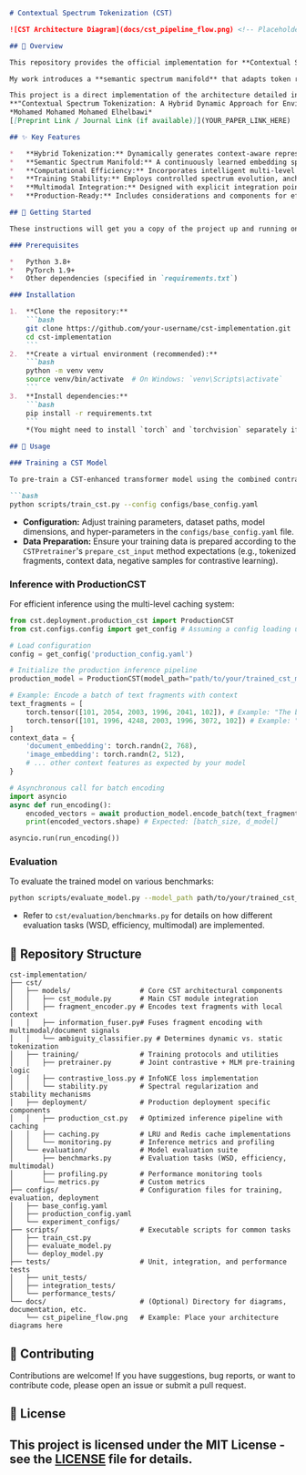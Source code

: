 ```markdown
# Contextual Spectrum Tokenization (CST)

![CST Architecture Diagram](docs/cst_pipeline_flow.png) <!-- Placeholder for your main architecture diagram -->

## 🌟 Overview

This repository provides the official implementation for **Contextual Spectrum Tokenization (CST)**, a novel hybrid dynamic tokenization architecture designed to overcome the limitations of static embedding lookups in modern transformer models. CST selectively applies dynamic, context-aware representations where semantic disambiguation is most critical, significantly enhancing transformer efficiency and semantic fidelity without incurring prohibitive computational costs.

My work introduces a **semantic spectrum manifold** that adapts token representations based on local textual context, document-level signals, and multimodal information. Through intelligent caching, selective activation, and optimized training procedures, CST offers a practical and production-ready solution for more intelligent, environment-aware text representation.

This project is a direct implementation of the architecture detailed in my paper:
**"Contextual Spectrum Tokenization: A Hybrid Dynamic Approach for Environment-Aware Text Representation"**
*Mohamed Mohamed Mohamed Elhelbawi*
[[Preprint Link / Journal Link (if available)]](YOUR_PAPER_LINK_HERE)

## ✨ Key Features

*   **Hybrid Tokenization:** Dynamically generates context-aware representations for ambiguous tokens while leveraging static embeddings for unambiguous ones, balancing fidelity and efficiency.
*   **Semantic Spectrum Manifold:** A continuously learned embedding space that adapts token positions based on rich contextual information (local, document-level, multimodal, user-specific).
*   **Computational Efficiency:** Incorporates intelligent multi-level caching (in-memory LRU, distributed Redis), selective activation based on an Ambiguity Classifier, and lightweight architecture design.
*   **Training Stability:** Employs controlled spectrum evolution, anchor points, and multi-scale training to ensure robust and stable representation learning.
*   **Multimodal Integration:** Designed with explicit integration points for visual, audio, and metadata signals to enrich textual token representations.
*   **Production-Ready:** Includes considerations and components for efficient inference pipelines, comprehensive monitoring, and scalable deployment.

## 🚀 Getting Started

These instructions will get you a copy of the project up and running on your local machine for development and testing purposes.

### Prerequisites

*   Python 3.8+
*   PyTorch 1.9+
*   Other dependencies (specified in `requirements.txt`)

### Installation

1.  **Clone the repository:**
    ```bash
    git clone https://github.com/your-username/cst-implementation.git
    cd cst-implementation
    ```
2.  **Create a virtual environment (recommended):**
    ```bash
    python -m venv venv
    source venv/bin/activate  # On Windows: `venv\Scripts\activate`
    ```
3.  **Install dependencies:**
    ```bash
    pip install -r requirements.txt
    ```
    *(You might need to install `torch` and `torchvision` separately if `pip install -r` has issues, ensuring compatibility with your CUDA version if you plan to use a GPU.)*

## 📖 Usage

### Training a CST Model

To pre-train a CST-enhanced transformer model using the combined contrastive and masked language modeling objective:

```bash
python scripts/train_cst.py --config configs/base_config.yaml
```

*   **Configuration:** Adjust training parameters, dataset paths, model dimensions, and hyper-parameters in the `configs/base_config.yaml` file.
*   **Data Preparation:** Ensure your training data is prepared according to the `CSTPretrainer`'s `prepare_cst_input` method expectations (e.g., tokenized fragments, context data, negative samples for contrastive learning).

### Inference with ProductionCST

For efficient inference using the multi-level caching system:

```python
from cst.deployment.production_cst import ProductionCST
from cst.configs.config import get_config # Assuming a config loading utility

# Load configuration
config = get_config('production_config.yaml')

# Initialize the production inference pipeline
production_model = ProductionCST(model_path="path/to/your/trained_cst_model.pt", config=config)

# Example: Encode a batch of text fragments with context
text_fragments = [
    torch.tensor([101, 2054, 2003, 1996, 2041, 102]), # Example: "The bank is open."
    torch.tensor([101, 1996, 4248, 2003, 1996, 3072, 102]) # Example: "The river bank is muddy."
]
context_data = {
    'document_embedding': torch.randn(2, 768),
    'image_embedding': torch.randn(2, 512),
    # ... other context features as expected by your model
}

# Asynchronous call for batch encoding
import asyncio
async def run_encoding():
    encoded_vectors = await production_model.encode_batch(text_fragments, context_data)
    print(encoded_vectors.shape) # Expected: [batch_size, d_model]

asyncio.run(run_encoding())
```

### Evaluation

To evaluate the trained model on various benchmarks:

```bash
python scripts/evaluate_model.py --model_path path/to/your/trained_cst_model.pt --config configs/evaluation_config.yaml
```

*   Refer to `cst/evaluation/benchmarks.py` for details on how different evaluation tasks (WSD, efficiency, multimodal) are implemented.

## 📁 Repository Structure

```
cst-implementation/
├── cst/
│   ├── models/                 # Core CST architectural components
│   │   ├── cst_module.py       # Main CST module integration
│   │   ├── fragment_encoder.py # Encodes text fragments with local context
│   │   ├── information_fuser.py# Fuses fragment encoding with multimodal/document signals
│   │   └── ambiguity_classifier.py # Determines dynamic vs. static tokenization
│   ├── training/               # Training protocols and utilities
│   │   ├── pretrainer.py       # Joint contrastive + MLM pre-training logic
│   │   ├── contrastive_loss.py # InfoNCE loss implementation
│   │   └── stability.py        # Spectral regularization and stability mechanisms
│   ├── deployment/             # Production deployment specific components
│   │   ├── production_cst.py   # Optimized inference pipeline with caching
│   │   ├── caching.py          # LRU and Redis cache implementations
│   │   └── monitoring.py       # Inference metrics and profiling
│   └── evaluation/             # Model evaluation suite
│       ├── benchmarks.py       # Evaluation tasks (WSD, efficiency, multimodal)
│       ├── profiling.py        # Performance monitoring tools
│       └── metrics.py          # Custom metrics
├── configs/                    # Configuration files for training, evaluation, deployment
│   ├── base_config.yaml
│   ├── production_config.yaml
│   └── experiment_configs/
├── scripts/                    # Executable scripts for common tasks
│   ├── train_cst.py
│   ├── evaluate_model.py
│   └── deploy_model.py
├── tests/                      # Unit, integration, and performance tests
│   ├── unit_tests/
│   ├── integration_tests/
│   └── performance_tests/
└── docs/                       # (Optional) Directory for diagrams, documentation, etc.
    └── cst_pipeline_flow.png   # Example: Place your architecture diagrams here
```

## 🤝 Contributing

Contributions are welcome! If you have suggestions, bug reports, or want to contribute code, please open an issue or submit a pull request.

## 📝 License

This project is licensed under the MIT License - see the [LICENSE](LICENSE) file for details.
---
```
